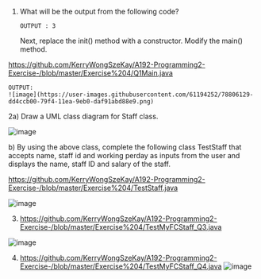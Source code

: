 1.	What will be the output from the following code?
    
        OUTPUT : 3
    
    Next, replace the init() method with a constructor. Modify the main() method.
   
   https://github.com/KerryWongSzeKay/A192-Programming2-Exercise-/blob/master/Exercise%204/Q1Main.java
    
    OUTPUT:
    ![image](https://user-images.githubusercontent.com/61194252/78806129-dd4ccb00-79f4-11ea-9eb0-daf91abd88e9.png)
    
2a)	Draw a UML class diagram for Staff class.

![image](https://user-images.githubusercontent.com/61194252/78806525-5cda9a00-79f5-11ea-94a1-369fa0b856c7.png)

b)	By using the above class, complete the following class TestStaff that accepts name, staff id and working perday as inputs from the user and displays the name, staff ID and salary of the staff.

https://github.com/KerryWongSzeKay/A192-Programming2-Exercise-/blob/master/Exercise%204/TestStaff.java

![image](https://user-images.githubusercontent.com/61194252/78806920-f0ac6600-79f5-11ea-9c49-ced2aba1c5ab.png)

3. https://github.com/KerryWongSzeKay/A192-Programming2-Exercise-/blob/master/Exercise%204/TestMyFCStaff_Q3.java

![image](https://user-images.githubusercontent.com/61194252/78807457-ad062c00-79f6-11ea-8078-8126dcc34f46.png)

4. https://github.com/KerryWongSzeKay/A192-Programming2-Exercise-/blob/master/Exercise%204/TestMyFCStaff_Q4.java
![image](https://user-images.githubusercontent.com/61194252/78807665-f6ef1200-79f6-11ea-99b8-279bd92d5a2a.png)
